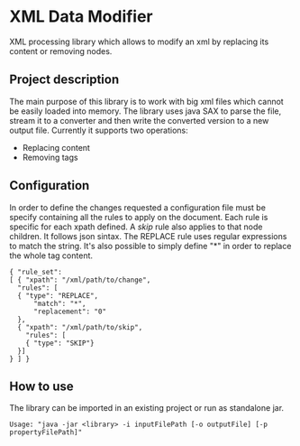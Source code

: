 # XML Data Modifier
XML processing library which allows to modify an xml by replacing its content or removing nodes.

Project description
------
The main purpose of this library is to work with big xml files which cannot be easily loaded into memory. The library uses java SAX to parse the file, stream it to a converter and then write the converted version to a new output file. Currently it supports two operations:
* Replacing content
* Removing tags 

Configuration
-----
In order to define the changes requested a configuration file must be specify containing all the rules to apply on the document. Each rule is specific for each xpath defined. A _skip_ rule also applies to that node children. It follows json sintax. The REPLACE rule uses regular expressions to match the string. It's also possible to simply define "*" in order to replace the whole tag content.

    { "rule_set": 
    [ { "xpath": "/xml/path/to/change",
      "rules": [ 
      { "type": "REPLACE",
          "match": "*",
          "replacement": "0"
      },
      { "xpath": "/xml/path/to/skip",
        "rules": [ 
        { "type": "SKIP"}
      }]
    } ] }

How to use
------
The library can be imported in an existing project or run as standalone jar.

    Usage: "java -jar <library> -i inputFilePath [-o outputFile] [-p propertyFilePath]"


